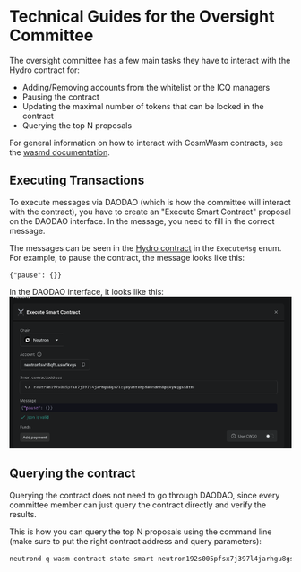 # Technical Guides for the Oversight Committee

The oversight committee has a few main tasks they have to interact with the Hydro contract for:
* Adding/Removing accounts from the whitelist or the ICQ managers
* Pausing the contract
* Updating the maximal number of tokens that can be locked in the contract
* Querying the top N proposals

For general information on how to interact with CosmWasm contracts, see the [wasmd documentation](https://docs.cosmwasm.com/wasmd/getting-started/cli#execution).

## Executing Transactions

To execute messages via DAODAO (which is how the committee will interact with the contract), you have to create an "Execute Smart Contract" proposal on the DAODAO interface.
In the message, you need to fill in the correct message.

The messages can be seen in the [Hydro contract](../contracts/hydro/src/msg.rs) in the `ExecuteMsg` enum.
For example, to pause the contract, the message looks like this:
```
{"pause": {}}
```
In the DAODAO interface, it looks like this:
![The DAODAO interface with a proposal to pause the Hydro contract](../images/DAODAO_preview.png)

## Querying the contract

Querying the contract does not need to go through DAODAO, since every committee member can just query the contract directly
and verify the results.

This is how you can query the top N proposals using the command line (make sure to put the right contract address and query parameters):
```bash
neutrond q wasm contract-state smart neutron192s005pfsx7j397l4jarhgu8gs2lcgwyuntehp6wundrh8pgkywqgss0tm "{\"top_n_proposals\": {\"round_id\": 0, \"tranche_id\": 1, \"number_of_proposals\": 5}}"
```